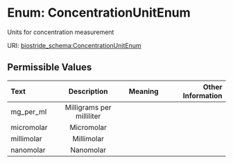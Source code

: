 
# Enum: ConcentrationUnitEnum

Units for concentration measurement

URI: [biostride_schema:ConcentrationUnitEnum](https://w3id.org/biostride/schema/ConcentrationUnitEnum)


## Permissible Values

| Text | Description | Meaning | Other Information |
| :--- | :---: | :---: | ---: |
| mg_per_ml | Milligrams per milliliter |  |  |
| micromolar | Micromolar |  |  |
| millimolar | Millimolar |  |  |
| nanomolar | Nanomolar |  |  |
